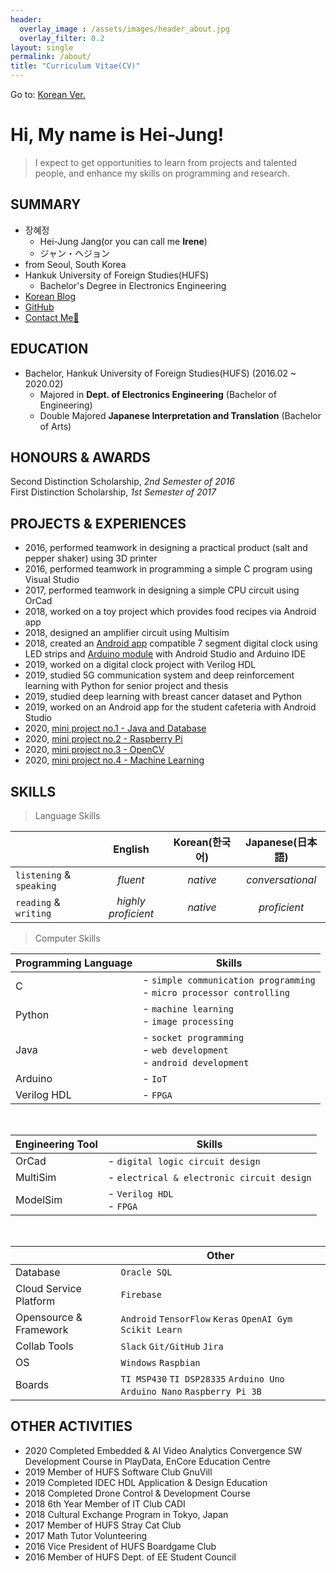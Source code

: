 ```yaml
---
header:
  overlay_image : /assets/images/header_about.jpg
  overlay_filter: 0.2
layout: single
permalink: /about/
title: "Curriculum Vitae(CV)"
---
```


Go to: [Korean Ver.](https://hei-jung.github.io/about-me/)

# Hi, My name is Hei-Jung!

> I expect to get opportunities to learn from projects and talented people, and enhance my skills on programming and research.

## SUMMARY

- 장혜정
  - Hei-Jung Jang(or you can call me **Irene**)
  - ジャン・ヘジョン
- from Seoul, South Korea
- Hankuk University of Foreign Studies(HUFS)
  - Bachelor's Degree in Electronics Engineering
- [Korean Blog](https://blog.naver.com/wkdgpwjd007)
- [GitHub](https://github.com/hei-jung)
- [Contact Me📩](mailto:heijung.jang@hotmail.com)

## EDUCATION

- Bachelor, Hankuk University of Foreign Studies(HUFS) (2016.02 ~ 2020.02)
  - Majored in **Dept. of Electronics Engineering** (Bachelor of Engineering)
  - Double Majored **Japanese Interpretation and Translation** (Bachelor of Arts)
  
## HONOURS & AWARDS

Second Distinction Scholarship, *2nd Semester of 2016*<br>
First Distinction Scholarship, *1st Semester of 2017*
  
## PROJECTS & EXPERIENCES

- 2016, performed teamwork in designing a practical product (salt and pepper shaker) using 3D printer<br>
- 2016, performed teamwork in programming a simple C program using Visual Studio<br>
- 2017, performed teamwork in designing a simple CPU circuit using OrCad<br>
- 2018, worked on a toy project which provides food recipes via Android app<br>
- 2018, designed an amplifier circuit using Multisim<br>
- 2018, created an [Android app](https://github.com/hei-jung/LedControl) compatible 7 segment digital clock using LED strips and [Arduino module](https://github.com/hei-jung/LedControl_arduino) with Android Studio and Arduino IDE<br>
- 2019, worked on a digital clock project with Verilog HDL<br>
- 2019, studied 5G communication system and deep reinforcement learning with Python for senior project and thesis<br>
- 2019, studied deep learning with breast cancer dataset and Python<br>
- 2019, worked on an Android app for the student cafeteria with Android Studio<br>
- 2020, [mini project no.1 - Java and Database](https://github.com/hei-jung/myDbApp)
- 2020, [mini project no.2 - Raspberry Pi](https://github.com/hei-jung/catchmind_game)
- 2020, [mini project no.3 - OpenCV](https://github.com/hei-jung/MiniProject_OpenCV)
- 2020, [mini project no.4 - Machine Learning](https://github.com/hei-jung/PokeDex)

## SKILLS

> Language Skills

||English|Korean(한국어)|Japanese(日本語)|
|:---|:---:|:---:|:---:|
|`listening` & `speaking`|*fluent*|*native*|*conversational*|
|`reading` & `writing`|*highly proficient*|*native*|*proficient*|

> Computer Skills

|Programming Language|Skills|
|---|---|
|C|- `simple communication programming`<br>- `micro processor controlling`|
|Python|- `machine learning`<br>- `image processing`|
|Java|- `socket programming`<br>- `web development`<br>- `android development`|
|Arduino|- `IoT`|
|Verilog HDL|- `FPGA`|

<br>

|Engineering Tool|Skills|
|---|---|
|OrCad|- `digital logic circuit design`|
|MultiSim|- `electrical & electronic circuit design`
|ModelSim|- `Verilog HDL`<br>- `FPGA`

<br>

||Other|
|---|---|
|Database|`Oracle SQL`|
|Cloud Service Platform|`Firebase`|
|Opensource & Framework|`Android` `TensorFlow` `Keras` `OpenAI Gym` `Scikit Learn`|
|Collab Tools|`Slack` `Git/GitHub` `Jira`|
|OS|`Windows` `Raspbian`|
|Boards|`TI MSP430` `TI DSP28335` `Arduino Uno` `Arduino Nano` `Raspberry Pi 3B`|

## OTHER ACTIVITIES

- 2020 Completed Embedded & AI Video Analytics Convergence SW Development Course in PlayData, EnCore Education Centre
- 2019 Member of HUFS Software Club GnuVill
- 2019 Completed IDEC HDL Application & Design Education
- 2018 Completed Drone Control & Development Course
- 2018 6th Year Member of IT Club CADI
- 2018 Cultural Exchange Program in Tokyo, Japan
- 2017 Member of HUFS Stray Cat Club
- 2017 Math Tutor Volunteering
- 2016 Vice President of HUFS Boardgame Club
- 2016 Member of HUFS Dept. of EE Student Council
